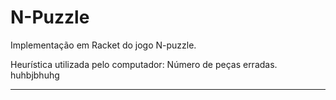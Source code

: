 # N-Puzzle
Implementação em Racket do jogo N-puzzle.

Heurística utilizada pelo computador: Número de peças erradas.
huhbjbhuhg
__________________________________________________________________________________________
